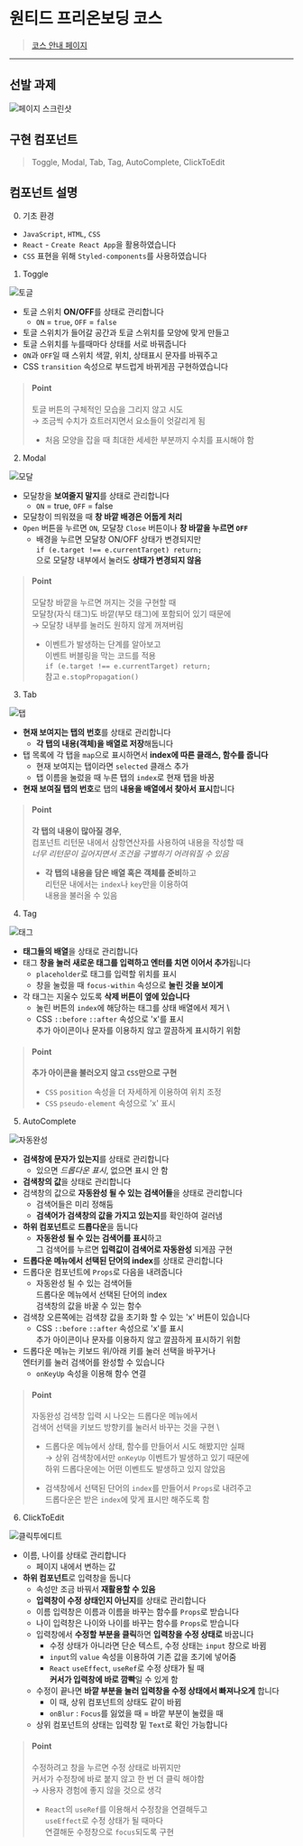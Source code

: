# 원티드 프리온보딩 코스
> [코스 안내 페이지](https://www.wanted.co.kr/wd/95459)

___
## 선발 과제
![페이지 스크린샷](https://user-images.githubusercontent.com/85486762/153364471-f291806b-bbf9-4392-aa93-4b6b1852d538.png)

## 구현 컴포넌트
>Toggle, Modal, Tab, Tag, AutoComplete, ClickToEdit

## 컴포넌트 설명

0. 기초 환경
- `JavaScript`, `HTML`, `CSS`
- `React` - `Create React App`을 활용하였습니다
- `CSS` 표현을 위해 `Styled-components`를 사용하였습니다

1. Toggle

![토글](https://user-images.githubusercontent.com/85486762/153368207-88ff47e3-ace3-497e-8952-997f0147d5c6.gif)

- 토글 스위치 **ON/OFF**를 상태로 관리합니다
  - `ON` = `true`, `OFF` = `false`
- 토글 스위치가 들어갈 공간과 토글 스위치를 모양에 맞게 만들고
- 토글 스위치를 누를때마다 상태를 서로 바꿔줍니다
- `ON`과 `OFF`일 때 스위치 색깔, 위치, 상태표시 문자를 바꿔주고
- CSS `transition` 속성으로 부드럽게 바뀌게끔 구현하였습니다

> #### Point
> 토글 버튼의 구체적인 모습을 그리지 않고 시도 \
> → 조금씩 수치가 흐트러지면서 요소들이 엇갈리게 됨
> - 처음 모양을 잡을 때 최대한 세세한 부분까지 수치를 표시해야 함


2. Modal

![모달](https://user-images.githubusercontent.com/85486762/153369772-79c8d6e6-024c-4285-96ee-efc60aa51e57.gif)

- 모달창을 **보여줄지 말지**를 상태로 관리합니다
  - `ON` = true, `OFF` = false
- 모달창이 띄워졌을 때 **창 바깥 배경은 어둡게 처리**
- `Open` 버튼을 누르면 `ON`, 모달창 `Close` 버튼이나 **창 바깥을 누르면 `OFF`**
  - 배경을 누르면 모달창 ON/OFF 상태가 변경되지만\
  `if (e.target !== e.currentTarget) return;` \
  으로 모달창 내부에서 눌러도 **상태가 변경되지 않음**

> #### Point
> 모달창 바깥을 누르면 꺼지는 것을 구현할 때 \
> 모달창(자식 태그)도 바깥(부모 태그)에 포함되어 있기 때문에 \
> → 모달창 내부를 눌러도 원하지 않게 꺼져버림
> - 이벤트가 발생하는 단계를 알아보고 \
> 이벤트 버블링을 막는 코드를 적용 \
> `if (e.target !== e.currentTarget) return;` \
> 참고 `e.stopPropagation()`

3. Tab

![탭](https://user-images.githubusercontent.com/85486762/153372241-fab7e0d3-fab8-42eb-b74a-d52a4dcb868f.gif)

- **현재 보여지는 탭의 번호**를 상태로 관리합니다
  - **각 탭의 내용(객체)을 배열로 저장**해둡니다
- 탭 목록에 각 탭을 `map`으로 표시하면서 **index에 따른 클래스, 함수를 줍니다**
  - 현재 보여지는 탭이라면 `selected` 클래스 추가
  - 탭 이름을 눌렀을 때 누른 탭의 `index`로 현재 탭을 바꿈
- **현재 보여질 탭의 번호**로 탭의 **내용을 배열에서 찾아서 표시**합니다

> #### Point
> **각 탭의 내용이 많아질 경우**, \
> 컴포넌트 리턴문 내에서 삼항연산자를 사용하여 내용을 작성할 때 \
> _너무 리턴문이 길어지면서 조건을 구별하기 어려워질 수 있음_
> - **각 탭의 내용을 담은 배열 혹은 객체를 준비**하고 \
> 리턴문 내에서는 `index`나 `key`만을 이용하여 \
> 내용을 불러올 수 있음

4. Tag

![태그](https://user-images.githubusercontent.com/85486762/153373219-eba23f8c-20d5-40f6-85e1-9ad7c49e515e.gif)

- **태그들의 배열**을 상태로 관리합니다
- 태그 **창을 눌러 새로운 태그를 입력하고 엔터를 치면 이어서 추가**됩니다
  - `placeholder`로 태그를 입력할 위치를 표시
  - 창을 눌렀을 때 `focus-within` 속성으로 **눌린 것을 보이게** 
- 각 태그는 지울수 있도록 **삭제 버튼이 옆에 있습니다**
  - 눌린 버튼의 `index`에 해당하는 태그를 상태 배열에서 제거 \
  - CSS `::before` `::after` 속성으로 'x'를 표시 \
  추가 아이콘이나 문자를 이용하지 않고 깔끔하게 표시하기 위함

> #### Point
> **추가 아이콘을 불러오지 않고 `CSS`만으로 구현** 
> - `CSS` `position` 속성을 더 자세하게 이용하여 위치 조정
> - `CSS` `pseudo-element` 속성으로 'x' 표시

5. AutoComplete

![자동완성](https://user-images.githubusercontent.com/85486762/153375488-37540156-4516-497c-8592-8522e6b153ac.gif)

- **검색창에 문자가 있는지**를 상태로 관리합니다
  - 있으면 _드롭다운 표시_, 없으면 표시 안 함
- **검색창의 값**을 상태로 관리합니다
- 검색창의 값으로 **자동완성 될 수 있는 검색어들**을 상태로 관리합니다
  - 검색어들은 미리 정해둠
  - **검색어가 검색창의 값을 가지고 있는지**를 확인하여 걸러냄
- **하위 컴포넌트**로 **드롭다운**을 둡니다
  - **자동완성 될 수 있는 검색어를 표시**하고 \
  그 검색어를 누르면 **입력값이 검색어로 자동완성** 되게끔 구현
- **드롭다운 메뉴에서 선택된 단어의 index**를 상태로 관리합니다
- 드롭다운 컴포넌트에 `Props`로 다음을 내려줍니다
  - 자동완성 될 수 있는 검색어들 \
  드롭다운 메뉴에서 선택된 단어의 index\
  검색창의 값을 바꿀 수 있는 함수
- 검색창 오른쪽에는 검색창 값을 초기화 할 수 있는 'x' 버튼이 있습니다
  - CSS `::before` `::after` 속성으로 'x'를 표시 \
  추가 아이콘이나 문자를 이용하지 않고 깔끔하게 표시하기 위함
- 드롭다운 메뉴는 키보드 위/아래 키를 눌러 선택을 바꾸거나 \
  엔터키를 눌러 검색어를 완성할 수 있습니다
  - `onKeyUp` 속성을 이용해 함수 연결

> #### Point
> 자동완성 검색창 입력 시 나오는 드롭다운 메뉴에서 \
> 검색어 선택을 키보드 방향키를 눌러서 바꾸는 것을 구현 \
> - 드롭다운 메뉴에서 상태, 함수를 만들어서 시도 해봤지만 실패 \
> → 상위 검색창에서만 `onKeyUp` 이벤트가 발생하고 있기 때문에 \
> 하위 드롭다운에는 어떤 이벤트도 발생하고 있지 않았음
>
> - 검색창에서 선택된 단어의 `index`를 만들어서 `Props`로 내려주고 \
> 드롭다운은 받은 `index`에 맞게 표시만 해주도록 함


6. ClickToEdit

![클릭투에디트](https://user-images.githubusercontent.com/85486762/153383108-05ad5aaf-b3d4-4a42-ad76-f6ae1f5b3425.gif)

- 이름, 나이를 상태로 관리합니다
  - 페이지 내에서 변하는 값
- **하위 컴포넌트**로 입력창을 둡니다
  - 속성만 조금 바꿔서 **재활용할 수 있음**
  - **입력창이 수정 상태인지 아닌지**를 상태로 관리합니다
  - 이름 입력창은 이름과 이름을 바꾸는 함수를 `Props`로 받습니다
  - 나이 입력창은 나이와 나이를 바꾸는 함수를 `Props`로 받습니다
  - 입력창에서 **수정할 부분을 클릭**하면 **입력창을 수정 상태로** 바꿉니다
    - 수정 상태가 아니라면 단순 텍스트, 수정 상태는 `input` 창으로 바뀜
    - `input`의 `value` 속성을 이용하여 기존 값을 초기에 넣어줌
    - `React` `useEffect`, `useRef`로 수정 상태가 될 때 \
    **커서가 입력창에 바로 깜빡**일 수 있게 함
  - 수정이 끝나면 **바깥 부분을 눌러 입력창을 수정 상태에서 빠져나오게** 합니다
    - 이 때, 상위 컴포넌트의 상태도 같이 바뀜
    - `onBlur` : `Focus`를 잃었을 때 = 바깥 부분이 눌렸을 때
  - 상위 컴포넌트의 상태는 입력창 밑 `Text`로 확인 가능합니다

> #### Point
> 수정하려고 창을 누르면 수정 상태로 바뀌지만 \
> 커서가 수정창에 바로 붙지 않고 한 번 더 클릭 해야함 \
> → 사용자 경험에 좋지 않을 것으로 생각
>
> - `React`의 `useRef`를 이용해서 수정창을 연결해두고 \
> `useEffect`로 수정 상태가 될 때마다 \
> 연결해둔 수정창으로 `focus`되도록 구현
